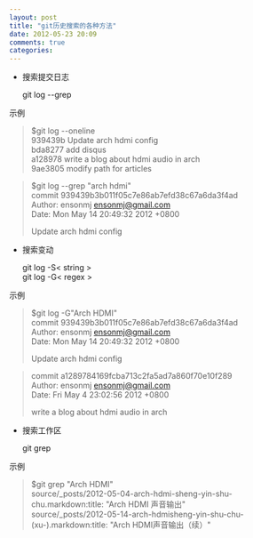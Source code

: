 ```yaml
---
layout: post
title: "git历史搜索的各种方法"
date: 2012-05-23 20:09
comments: true
categories: 
---
```

* 搜索提交日志

    git log --grep

示例
> $git log --oneline  
> 939439b Update arch hdmi config  
> bda8277 add disqus  
> a128978 write a blog about hdmi audio in arch  
> 9ae3805 modify path for articles

> $git log --grep "arch hdmi"  
> commit 939439b3b011f05c7e86ab7efd38c67a6da3f4ad  
> Author: ensonmj <ensonmj@gmail.com>  
> Date:   Mon May 14 20:49:32 2012 +0800  
> 
>    Update arch hdmi config


* 搜索变动

    git log -S< string >  
    git log -G< regex >

示例
> $git log -G"Arch HDMI"  
> commit 939439b3b011f05c7e86ab7efd38c67a6da3f4ad  
> Author: ensonmj <ensonmj@gmail.com>  
> Date:   Mon May 14 20:49:32 2012 +0800  
> 
>    Update arch hdmi config

> commit a1289784169fcba713c2fa5ad7a860f70e10f289  
> Author: ensonmj <ensonmj@gmail.com>  
> Date:   Fri May 4 23:02:56 2012 +0800  
> 
>    write a blog about hdmi audio in arch

* 搜索工作区

    git grep

示例
> $git grep "Arch HDMI"  
> source/_posts/2012-05-04-arch-hdmi-sheng-yin-shu-chu.markdown:title: "Arch HDMI 声音输出"  
> source/_posts/2012-05-14-arch-hdmisheng-yin-shu-chu-(xu-).markdown:title: "Arch HDMI声音输出（续）"